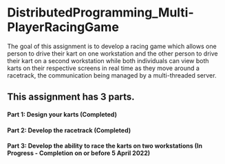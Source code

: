 # DistributedProgramming_Multi-PlayerRacingGame
The goal of this assignment is to develop a racing game which allows one person to drive their kart on one workstation and the other person to drive their kart on a second workstation while  both  individuals can view both karts on their respective screens in real time as they move  around a racetrack, the communication being managed by a multi-threaded server.


## This assignment has 3 parts.

#### Part 1: Design your karts (Completed)
#### Part 2: Develop the racetrack (Completed)
#### Part 3: Develop the ability to race the karts on two workstations (In Progress - Completion on or before 5 April 2022)
